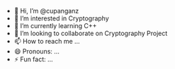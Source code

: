 - 👋 Hi, I’m @cupanganz
- 👀 I’m interested in Cryptography
- 🌱 I’m currently learning C++
- 💞️ I’m looking to collaborate on Cryptography Project
- 📫 How to reach me ...
- 😄 Pronouns: ...
- ⚡ Fun fact: ...

<!---
cupanganz/cupanganz is a ✨ special ✨ repository because its `README.md` (this file) appears on your GitHub profile.
You can click the Preview link to take a look at your changes.
--->
